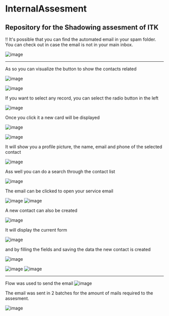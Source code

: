 # InternalAssesment
Repository for the Shadowing assesment of ITK
-----------------------------------------------------------

 !!
 It's possible that you can find the automated email in your spam folder. You can check out in case the email is not in your main inbox.
 
 
 ![image](https://user-images.githubusercontent.com/113453096/216017274-392f3630-b86e-4f05-b1b3-feb4b5ab6ea0.png)

 ---------------------------------------------------------
As so you can visualize the button to show the contacts related

![image](https://user-images.githubusercontent.com/113453096/215995003-c2ebc37f-6877-41a2-bafb-9d99ed1454c0.png)

![image](https://user-images.githubusercontent.com/113453096/215996512-3f8b8107-5fbb-4a7c-a9d5-1865666ea309.png)

If you want to select any record, you can select the radio button in the left

![image](https://user-images.githubusercontent.com/113453096/215995271-85ec2813-cf27-4e87-91e5-b452ca720d0b.png)

Once you click it a new card will be displayed

![image](https://user-images.githubusercontent.com/113453096/215995401-01ca9d7c-baf1-4e97-ade4-677db8c5d5d7.png)

![image](https://user-images.githubusercontent.com/113453096/215996659-4466c856-1856-4f66-b0ee-9a397a5144de.png)


It will show you a profile picture, the name, email and phone of the selected contact

![image](https://user-images.githubusercontent.com/113453096/215995504-572b8c34-ac8b-4558-8d0c-60bbea3dc422.png)

Ass well you can do a search through the contact list

![image](https://user-images.githubusercontent.com/113453096/215996739-7b235e79-324c-436e-bed6-95cb9065a90e.png)

The email can be clicked to open your service email

![image](https://user-images.githubusercontent.com/113453096/215996909-433e008a-25da-4537-b319-98a1733020bb.png)
![image](https://user-images.githubusercontent.com/113453096/215997032-cd764dc9-34fa-4ce2-9257-6865d4f8b359.png)

A new contact can also be created

![image](https://user-images.githubusercontent.com/113453096/215997251-6568d003-d832-426c-b409-c5baf545c598.png)
 
It will display the current form



![image](https://user-images.githubusercontent.com/113453096/215997367-d3ab3c94-809b-483c-b3b0-475c15e6d058.png)


 and by filling the fields and saving the data the new contact is created
 
 
 ![image](https://user-images.githubusercontent.com/113453096/215997866-2ccabc02-d936-4591-9003-a659b30f4da9.png)

![image](https://user-images.githubusercontent.com/113453096/215998060-5ac25531-97e4-438e-8c83-bc4a76b8a7c4.png)
![image](https://user-images.githubusercontent.com/113453096/215998128-c129366a-e448-40c7-9c2b-a31f173b716c.png)


-------------------------------
Flow was used to send the email
![image](https://user-images.githubusercontent.com/113453096/216135692-28fd6244-0a33-4f75-add3-f3edbf146796.png)

The email was sent in 2 batches for the amount of mails required to the assesment.

![image](https://user-images.githubusercontent.com/113453096/216139178-0dbf50dc-0e6d-4ce6-8faa-b3601cd21004.png)



